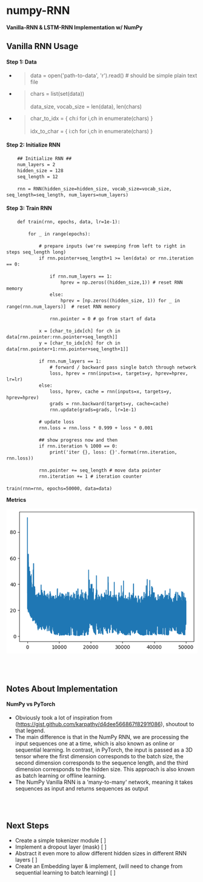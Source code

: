 # numpy-RNN
**Vanilla-RNN & LSTM-RNN Implementation w/ NumPy**


## Vanilla RNN Usage
#### Step 1: Data
* > data = open('path-to-data', 'r').read() # should be simple plain text file
* > chars = list(set(data)) <br> <br> data_size, vocab_size = len(data), len(chars) 
* > char_to_idx = { ch:i for i,ch in enumerate(chars) } <br> <br> idx_to_char = { i:ch for i,ch in enumerate(chars) }


#### Step 2: Initialize RNN
``` 
    ## Initialize RNN ##
    num_layers = 2
    hidden_size = 128
    seq_length = 12

    rnn = RNN(hidden_size=hidden_size, vocab_size=vocab_size, seq_length=seq_length, num_layers=num_layers)
```

#### Step 3: Train RNN

```
    def train(rnn, epochs, data, lr=1e-1):

        for _ in range(epochs):

            # prepare inputs (we're sweeping from left to right in steps seq_length long)
            if rnn.pointer+seq_length+1 >= len(data) or rnn.iteration == 0:

                if rnn.num_layers == 1:
                    hprev = np.zeros((hidden_size,1)) # reset RNN memory
                else:
                    hprev = [np.zeros((hidden_size, 1)) for _ in range(rnn.num_layers)]  # reset RNN memory

                rnn.pointer = 0 # go from start of data

            x = [char_to_idx[ch] for ch in data[rnn.pointer:rnn.pointer+seq_length]]
            y = [char_to_idx[ch] for ch in data[rnn.pointer+1:rnn.pointer+seq_length+1]]

            if rnn.num_layers == 1:
                # forward / backward pass single batch through network
                loss, hprev = rnn(inputs=x, targets=y, hprev=hprev, lr=lr)
            else:
                loss, hprev, cache = rnn(inputs=x, targets=y, hprev=hprev)
                grads = rnn.backward(targets=y, cache=cache)
                rnn.update(grads=grads, lr=1e-1)

            # update loss
            rnn.loss = rnn.loss * 0.999 + loss * 0.001

            ## show progress now and then
            if rnn.iteration % 1000 == 0: 
                print('iter {}, loss: {}'.format(rnn.iteration, rnn.loss))

            rnn.pointer += seq_length # move data pointer
            rnn.iteration += 1 # iteration counter 

train(rnn=rnn, epochs=50000, data=data)
```
**Metrics** 

![Loss](https://github.com/j0sephsasson/numpy-rnn/blob/main/loss.png?raw=true)

<br>
<br>

## Notes About Implementation
#### NumPy vs PyTorch 
* Obviously took a lot of inspiration from (https://gist.github.com/karpathy/d4dee566867f8291f086), shoutout to that legend.
* The main difference is that in the NumPy RNN, we are processing the input sequences one at a time, which is also known as online or sequential learning. In contrast, in PyTorch, the input is passed as a 3D tensor where the first dimension corresponds to the batch size, the second dimension corresponds to the sequence length, and the third dimension corresponds to the hidden size. This approach is also known as batch learning or offline learning.
* The NumPy Vanilla RNN is a 'many-to-many' network, meaning it takes sequences as input and returns sequences as output

<br>
<br>

## Next Steps
* Create a simple tokenizer module [ ]
* Implement a dropout layer (mask) [ ]
* Abstract it even more to allow different hidden sizes in different RNN layers [ ]
* Create an Embedding layer & implement, (will need to change from sequential learning to batch learning) [ ]
